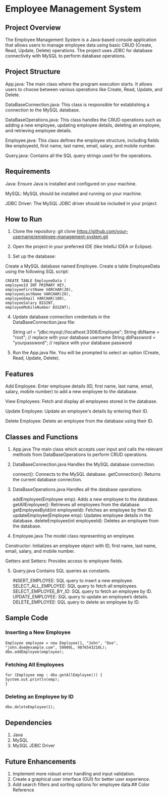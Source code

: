 
# Employee Management System

## Project Overview
The Employee Management System is a Java-based console application that allows users to manage employee data using basic CRUD (Create, Read, Update, Delete) operations. The project uses JDBC for database connectivity with MySQL to perform database operations.

## Project Structure
App.java: The main class where the program execution starts. It allows users to choose between various operations like Create, Read, Update, and Delete.

DataBaseConnection.java: This class is responsible for establishing a connection to the MySQL database.

DataBaseOperations.java: This class handles the CRUD operations such as adding a new employee, updating employee details, deleting an employee, and retrieving employee details.

Employee.java: This class defines the employee structure, including fields like employeeId, first name, last name, email, salary, and mobile number.

Query.java: Contains all the SQL query strings used for the operations.

## Requirements
Java: Ensure Java is installed and configured on your machine.

MySQL: MySQL should be installed and running on your machine.

JDBC Driver: The MySQL JDBC driver should be included in your project.

## How to Run
1. Clone the repository:
    git clone https://github.com/your-username/employee-management-system.git

2. Open the project in your preferred IDE (like IntelliJ IDEA or Eclipse).

3. Set up the database:

Create a MySQL database named Employee.
Create a table EmployeeData using the following SQL script:


    CREATE TABLE EmployeeData (
    employeeId INT PRIMARY KEY,
    employeeFirstName VARCHAR(20),
    employeeLastName VARCHAR(20),
    employeeEmail VARCHAR(100),
    employeeSalary BIGINT,
    employeeMobileNumber BIGINT);

4. Update database connection credentials in the DataBaseConnection.java file:


    
    String url = "jdbc:mysql://localhost:3306/Employee";
    String dbName = "root"; // replace with your database username
    String dbPassword = "yourpassword"; // replace with your database password





5. Run the App.java file. You will be prompted to select an option (Create, Read, Update, Delete).

## Features
Add Employee: Enter employee details (ID, first name, last name, email, salary, mobile number) to add a new employee to the database.

View Employees: Fetch and display all employees stored in the database.

Update Employee: Update an employee's details by entering their ID.

Delete Employee: Delete an employee from the database using their ID.

## Classes and Functions
1. App.java
The main class which accepts user input and calls the relevant methods from DataBaseOperations to perform CRUD operations.

2. DataBaseConnection.java
Handles the MySQL database connection.

    connect(): Connects to the MySQL database.
    getConnection(): Returns the current database connection.

3. DataBaseOperations.java
Handles all the database operations.

    addEmployee(Employee emp): Adds a new employee to the database.
    getAllEmployee(): Retrieves all employees from the database.
    getEmployeeById(int employeeId): Fetches an employee by their ID.
    updateEmployee(Employee emp): Updates employee details in the database.
    deleteEmployee(int employeeId): Deletes an employee from the database.
4. Employee.java
The model class representing an employee.

Constructor: Initializes an employee object with ID, first name, last name, email, salary, and mobile number.

Getters and Setters: Provides access to employee fields.

5. Query.java
Contains SQL queries as constants.

    INSERT_EMPLOYEE: SQL query to insert a new employee.
    SELECT_ALL_EMPLOYEE: SQL query to fetch all employees.
    SELECT_EMPLOYEE_BY_ID: SQL query to fetch an employee by ID.
    UPDATE_EMPLOYEE: SQL query to update an employee’s details.
    DELETE_EMPLOYEE: SQL query to delete an employee by ID.

## Sample Code
### Inserting a New Employee
    Employee employee = new Employee(1, "John", "Doe", "john.doe@example.com", 50000L, 9876543210L);
    dbo.addEmployee(employee);
### Fetching All Employees
    for (Employee emp : dbo.getAllEmployee()) {
    System.out.println(emp);
    }
### Deleting an Employee by ID
    dbo.deleteEmployee(1);


## Dependencies
1. Java
2. MySQL
3. MySQL JDBC Driver

## Future Enhancements
1. Implement more robust error handling and input validation.
2. Create a graphical user interface (GUI) for better user experience.
3. Add search filters and sorting options for employee data.## Color Reference

